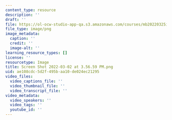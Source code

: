 ```yaml
---
content_type: resource
description: ''
draft: ''
file: https://ol-ocw-studio-app-qa.s3.amazonaws.com/courses/mb20220325i/screen-shot-2022-03-02-at-35659-pm.png
file_type: image/png
image_metadata:
  caption: ''
  credit: ''
  image-alt: ''
learning_resource_types: []
license: ''
resourcetype: Image
title: Screen Shot 2022-03-02 at 3.56.59 PM.png
uid: ae108cdc-5d2f-495b-aa10-de024ec21295
video_files:
  video_captions_file: ''
  video_thumbnail_file: ''
  video_transcript_file: ''
video_metadata:
  video_speakers: ''
  video_tags: ''
  youtube_id: ''
---
```

